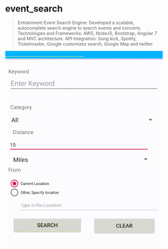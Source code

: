 # event_search
> Entrainment Event Search Engine: Developed a scalable, autocomplete search engine to search events and concerts. Technologies and Frameworks: AWS, NodeJS, Bootstrap, Angular 7 and MVC architecture. API Integration: Song kick, Spotify, Ticketmaster, Google customizes search, Google Map and twitter.

![Event Search Android App](https://github.com/mukeshkdangi/event_search/blob/master/EventSearch.gif)

